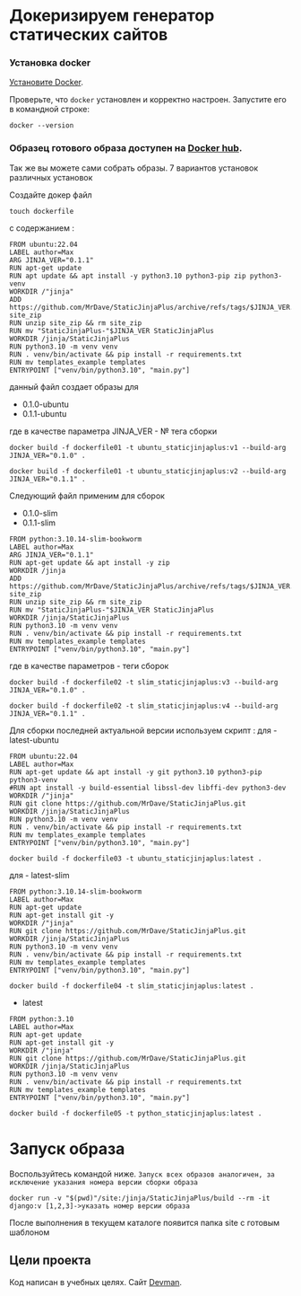 # Докеризируем генератор статических сайтов 

### Установка docker

[Установите Docker](https://docs.docker.com/engine/install/ubuntu/).

Проверьте, что `docker` установлен и корректно настроен. Запустите его в командной строке:
```shell
docker --version
```

### Образец готового образа доступен на [Docker hub](https://hub.docker.com/r/zatomis/static-jinja-plus).
Так же вы можете сами собрать образы.
7 вариантов установок различных установок

Создайте докер файл
```shell
touch dockerfile
```
с содержанием :
```
FROM ubuntu:22.04
LABEL author=Max
ARG JINJA_VER="0.1.1"
RUN apt-get update
RUN apt update && apt install -y python3.10 python3-pip zip python3-venv
WORKDIR /"jinja"
ADD https://github.com/MrDave/StaticJinjaPlus/archive/refs/tags/$JINJA_VER.zip site_zip
RUN unzip site_zip && rm site_zip
RUN mv "StaticJinjaPlus-"$JINJA_VER StaticJinjaPlus 
WORKDIR /jinja/StaticJinjaPlus
RUN python3.10 -m venv venv
RUN . venv/bin/activate && pip install -r requirements.txt
RUN mv templates_example templates 
ENTRYPOINT ["venv/bin/python3.10", "main.py"]
```
данный файл создает образы для 
- 0.1.0-ubuntu
- 0.1.1-ubuntu

где в качестве параметрa JINJA_VER - № тега сборки 

```shell
docker build -f dockerfile01 -t ubuntu_staticjinjaplus:v1 --build-arg JINJA_VER="0.1.0" .
```

```shell
docker build -f dockerfile01 -t ubuntu_staticjinjaplus:v2 --build-arg JINJA_VER="0.1.1" .
```

Следующий файл применим для сборок
- 0.1.0-slim
- 0.1.1-slim

```
FROM python:3.10.14-slim-bookworm
LABEL author=Max
ARG JINJA_VER="0.1.1"
RUN apt-get update && apt install -y zip
WORKDIR /jinja
ADD https://github.com/MrDave/StaticJinjaPlus/archive/refs/tags/$JINJA_VER.zip site_zip
RUN unzip site_zip && rm site_zip
RUN mv "StaticJinjaPlus-"$JINJA_VER StaticJinjaPlus 
WORKDIR /jinja/StaticJinjaPlus
RUN python3.10 -m venv venv
RUN . venv/bin/activate && pip install -r requirements.txt
RUN mv templates_example templates 
ENTRYPOINT ["venv/bin/python3.10", "main.py"]

```
где в качестве параметров - теги сборок 
```shell
docker build -f dockerfile02 -t slim_staticjinjaplus:v3 --build-arg JINJA_VER="0.1.0" .
```
```shell
docker build -f dockerfile02 -t slim_staticjinjaplus:v4 --build-arg JINJA_VER="0.1.1" .
```

Для сборки последней актуальной версии используем скрипт :
для - latest-ubuntu
```
FROM ubuntu:22.04
LABEL author=Max
RUN apt-get update && apt install -y git python3.10 python3-pip python3-venv
#RUN apt install -y build-essential libssl-dev libffi-dev python3-dev
WORKDIR /"jinja"
RUN git clone https://github.com/MrDave/StaticJinjaPlus.git
WORKDIR /jinja/StaticJinjaPlus
RUN python3.10 -m venv venv
RUN . venv/bin/activate && pip install -r requirements.txt
RUN mv templates_example templates 
ENTRYPOINT ["venv/bin/python3.10", "main.py"]
```

```shell
docker build -f dockerfile03 -t ubuntu_staticjinjaplus:latest .
```

для - latest-slim
```
FROM python:3.10.14-slim-bookworm
LABEL author=Max
RUN apt-get update
RUN apt-get install git -y
WORKDIR /"jinja"
RUN git clone https://github.com/MrDave/StaticJinjaPlus.git
WORKDIR /jinja/StaticJinjaPlus
RUN python3.10 -m venv venv
RUN . venv/bin/activate && pip install -r requirements.txt
RUN mv templates_example templates 
ENTRYPOINT ["venv/bin/python3.10", "main.py"]
```

```shell
docker build -f dockerfile04 -t slim_staticjinjaplus:latest .
```

- latest
```
FROM python:3.10
LABEL author=Max
RUN apt-get update
RUN apt-get install git -y
WORKDIR /"jinja"
RUN git clone https://github.com/MrDave/StaticJinjaPlus.git
WORKDIR /jinja/StaticJinjaPlus
RUN python3.10 -m venv venv
RUN . venv/bin/activate && pip install -r requirements.txt
RUN mv templates_example templates 
ENTRYPOINT ["venv/bin/python3.10", "main.py"]
```
```shell
docker build -f dockerfile05 -t python_staticjinjaplus:latest .
```

# Запуск образа
Воспользуйтесь командой ниже. `Запуск всех образов аналогичен, за исключение указания номера версии сборки образа`
```shell
docker run -v "$(pwd)"/site:/jinja/StaticJinjaPlus/build --rm -it django:v [1,2,3]->указать номер версии образа
```
После выполнения в текущем каталоге появится папка site с готовым шаблоном 


## Цели проекта

Код написан в учебных целях. Cайт [Devman](https://dvmn.org). 
